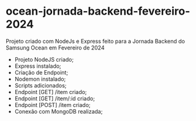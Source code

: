 # ocean-jornada-backend-fevereiro-2024

Projeto criado com NodeJs e Express feito para a Jornada Backend do Samsung Ocean em Fevereiro de 2024

- Projeto NodeJS criado;
- Express instalado;
- Criação de Endpoint;
- Nodemon instalado;
- Scripts adicionados;
- Endpoint [GET] /item criado;
- Endpoint [GET] /item/:id criado;
- Endpoint [POST] /item criado;
- Conexão com MongoDB realizada;
